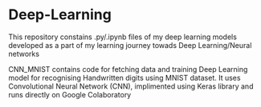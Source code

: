 # Deep-Learning
This repository constains .py/.ipynb files of my deep learning models developed as a part of my learning journey towads Deep Learning/Neural networks

CNN_MNIST contains code for fetching data and training Deep Learning model for recognising Handwritten digits using MNIST dataset. It uses Convolutional Neural Network (CNN), implimented using Keras library and runs directly on Google Colaboratory

